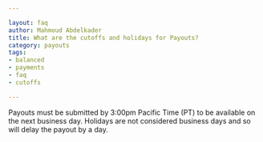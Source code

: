 ```yaml
---

layout: faq
author: Mahmoud Abdelkader
title: What are the cutoffs and holidays for Payouts?
category: payouts
tags:
- balanced
- payments
- faq
- cutoffs

---
```


Payouts must be submitted by 3:00pm Pacific Time (PT) to be available on the next business day. Holidays are not considered business days and so will delay the payout by a day.
